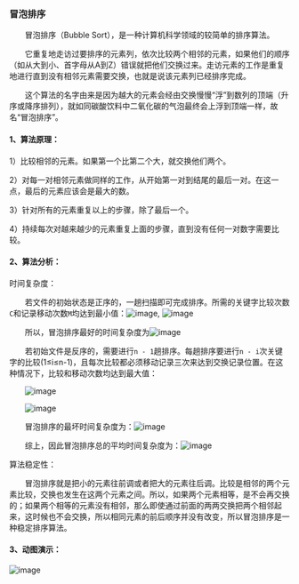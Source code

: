 ### 冒泡排序
&emsp;&emsp;冒泡排序（Bubble Sort），是一种计算机科学领域的较简单的排序算法。

&emsp;&emsp;它重复地走访过要排序的元素列，依次比较两个相邻的元素，如果他们的顺序（如从大到小、首字母从A到Z）错误就把他们交换过来。走访元素的工作是重复地进行直到没有相邻元素需要交换，也就是说该元素列已经排序完成。

&emsp;&emsp;这个算法的名字由来是因为越大的元素会经由交换慢慢“浮”到数列的顶端（升序或降序排列），就如同碳酸饮料中二氧化碳的气泡最终会上浮到顶端一样，故名“冒泡排序”。

#### 1、算法原理：
1）比较相邻的元素。如果第一个比第二个大，就交换他们两个。

2）对每一对相邻元素做同样的工作，从开始第一对到结尾的最后一对。在这一点，最后的元素应该会是最大的数。

3）针对所有的元素重复以上的步骤，除了最后一个。

4）持续每次对越来越少的元素重复上面的步骤，直到没有任何一对数字需要比较。

#### 2、算法分析：
时间复杂度：

&emsp;&emsp;若文件的初始状态是正序的，一趟扫描即可完成排序。所需的关键字比较次数`C`和记录移动次数`M`均达到最小值：![image](https://github.com/SKY-JING/merlion/blob/master/doc/imgs/bubble/bubble1.png?raw=true), ![image](https://github.com/SKY-JING/merlion/blob/master/doc/imgs/bubble/bubble2.png?raw=true)

&emsp;&emsp;所以，冒泡排序最好的时间复杂度为![image](https://github.com/SKY-JING/merlion/blob/master/doc/imgs/bubble/bubble3.png?raw=true)

&emsp;&emsp;若初始文件是反序的，需要进行`n - 1`趟排序。每趟排序要进行`n - i`次关键字的比较(1≤i≤n-1)，且每次比较都必须移动记录三次来达到交换记录位置。在这种情况下，比较和移动次数均达到最大值：

&emsp;&emsp;![image](https://github.com/SKY-JING/merlion/blob/master/doc/imgs/bubble/bubble4.png?raw=true)

&emsp;&emsp;![image](https://github.com/SKY-JING/merlion/blob/master/doc/imgs/bubble/bubble5.png?raw=true)

&emsp;&emsp;冒泡排序的最坏时间复杂度为：![image](https://github.com/SKY-JING/merlion/blob/master/doc/imgs/bubble/bubble6.png?raw=true)

&emsp;&emsp;综上，因此冒泡排序总的平均时间复杂度为：![image](https://github.com/SKY-JING/merlion/blob/master/doc/imgs/bubble/bubble6.png?raw=true)

算法稳定性：

&emsp;&emsp;冒泡排序就是把小的元素往前调或者把大的元素往后调。比较是相邻的两个元素比较，交换也发生在这两个元素之间。所以，如果两个元素相等，是不会再交换的；如果两个相等的元素没有相邻，那么即使通过前面的两两交换把两个相邻起来，这时候也不会交换，所以相同元素的前后顺序并没有改变，所以冒泡排序是一种稳定排序算法。

#### 3、动图演示：
![image](https://github.com/SKY-JING/merlion/blob/master/doc/imgs/bubble/bubble7.png?raw=true)